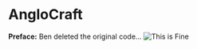 # AngloCraft
**Preface:**
Ben deleted the original code...
![This is Fine](https://i.kym-cdn.com/photos/images/original/001/476/528/d03)
